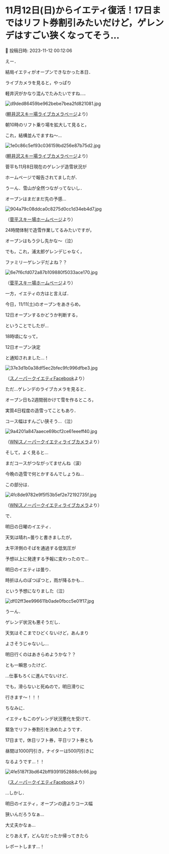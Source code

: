 # 11月12日(日)からイエティ復活！17日まではリフト券割引みたいだけど，ゲレンデはすごい狭くなってそう…

📅 投稿日時: 2023-11-12 00:12:06

えー．


結局イエティがオープンできなかった本日．


ライブカメラを見ると，やっぱり


軽井沢がかなり混んでたみたいですね…．







![d9ded86459be962bebe7bea2fd821081.jpg](images/d9ded86459be962bebe7bea2fd821081.jpg)




([軽井沢スキー場ライブカメラページ](https://skiday.app/v5XpDAiHz0PL2Cp8ADxt/869223040349613/embed)より)





朝10時のリフト乗り場を拡大して見ると，


これ，結構並んでますね～…




![1e0c86c5ef93c036159bd256e87b75d2.jpg](images/1e0c86c5ef93c036159bd256e87b75d2.jpg)




([軽井沢スキー場ライブカメラページ](https://skiday.app/v5XpDAiHz0PL2Cp8ADxt/869223040349613/embed)より)





菅平も11月8日現在のゲレンデ造雪状況が


ホームページで報告されてましたが．


うーん．雪山が全然つながってないし．


オープンはまだまだ先の予感…




![904a79c08ddca0c8275d0cc1d34eb4d7.jpg](images/904a79c08ddca0c8275d0cc1d34eb4d7.jpg)




（[菅平スキー場ホームページ](https://sugadaira-snowresort.com/news/1399/)より）





24時間体制で造雪作業してるみたいですが，


オープンはもう少し先かな～（泣）


でも，これ，浦太郎ゲレンデじゃなく，


ファミリーゲレンデだよね？？







![6e7f6cfd072a87b109880f5033ace170.jpg](images/6e7f6cfd072a87b109880f5033ace170.jpg)




（[菅平スキー場ホームページ](https://sugadaira-snowresort.com/news/1399/)より）








一方，イエティの方はと言えば．


今日，11/11(土)のオープンをあきらめ，


12日オープンするかどうか判断する，


ということでしたが…


18時頃になって，


12日オープン決定


と通知されました…！







![37e3d1b0a38df5ec2bfec9fc996dfbe3.jpg](images/37e3d1b0a38df5ec2bfec9fc996dfbe3.jpg)




（[スノーパークイエティFacebook](https://www.facebook.com/YetiSnowtown)より）





ただ…ゲレンデのライブカメラを見ると．


オープン日も2週間弱かけて雪を作るところ，


実質4日程度の造雪ってこともあり．


コース幅はすんごい狭そう…（泣）




![9a4201a847aaece69bcf2ce61eeeff40.jpg](images/9a4201a847aaece69bcf2ce61eeeff40.jpg)




（[WNIスノーパークイエティライブカメラ](http://webcam.wni.co.jp/KAC24326/loop.html)より）





そして，よく見ると…


まだコースがつながってませんね（涙）


今晩の造雪で何とかするんでしょうね…


この部分は．




![4fc8de9782e9f5f53b5ef2e72192735f.jpg](images/4fc8de9782e9f5f53b5ef2e72192735f.jpg)




（[WNIスノーパークイエティライブカメラ](http://webcam.wni.co.jp/KAC24326/loop.html)より）





で．


明日の日曜のイエティ．


天気は晴れ~曇りと書きましたが，


太平洋側のそばを通過する低気圧が


予想以上に発達する予報に変わったので…


明日のイエティは曇り．


時折ほんのぽつぽつと，雨が降るかも…


という予想になりました（泣）




![df02ff3ee996611b0ade0fbcc5e01f17.jpg](images/df02ff3ee996611b0ade0fbcc5e01f17.jpg)







うーん．


ゲレンデ状況も悪そうだし．


天気はそこまでひどくないけど，あんまり


よさそうじゃないし…


明日行くのはあきらめようかな？？


とも一瞬思ったけど．


…仕事もろくに進んでないけど．





でも，滑らないと死ぬので，明日滑りに


行きます～！！！





ちなみに．


イエティもこのゲレンデ状況悪化を受けて．


緊急でリフト券割引を決めたようです．


17日まで，休日リフト券，平日リフト券とも


昼間は1000円引き，ナイターは500円引きに


なるようです…！！







![4fe5187f3bd642bff9391952888cfc66.jpg](images/4fe5187f3bd642bff9391952888cfc66.jpg)




（[スノーパークイエティFacebook](https://www.facebook.com/YetiSnowtown)より）





…しかし．


明日のイエティ，オープンの週よりコース幅


狭いんだろうなぁ…


大丈夫かなぁ…





とりあえず，どんなだったか帰ってきたら


レポートします…！
